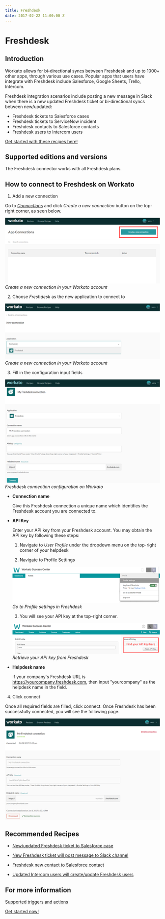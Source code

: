 ```yaml
---
title: Freshdesk
date: 2017-02-22 11:00:00 Z
---
```


# Freshdesk

## Introduction

Workato allows for bi-directional syncs between Freshdesk and up to 1000+ other apps, through various use cases. Popular apps that users have integrate with Freshdesk include Salesforce, Google Sheets, Trello, Intercom. 

Freshdesk integration scenarios include posting a new message in Slack when there is a new updated Freshdesk ticket or bi-directional syncs between new/updated:

* Freshdesk tickets to Salesforce cases
* Freshdesk tickets to ServiceNow incident
* Freshdesk contacts to Salesforce contacts
* Freshdesk users to Intercom users

[Get started with these recipes here!](https://www.workato.com/users/sign_up?utm_source=marketplaces&utm_campaign=freshdesk-generic)

## Supported editions and versions
The Freshdesk connector works with all Freshdesk plans.

## How to connect to Freshdesk on Workato

1. Add a new connection

Go to [*Connections*](https://www.workato.com/connections) and click *Create a new connection* button on the top-right corner, as seen below.

![Freshdesk connection configuration](/assets/images/connectors/freshdesk/freshdesk-add-connection.png)
*Create a new connection in your Workato account*

2. Choose *Freshdesk* as the new application to connect to

![Choose Freshdesk as your app](/assets/images/connectors/freshdesk/freshdesk-choose-app.png)
*Create a new connection in your Workato account*

3. Fill in the configuration input fields

![Freshdesk connection configuration](/assets/images/connectors/freshdesk/freshdesk-connection.png)
*Freshdesk connection configuration on Workato*

* **Connection name**

  Give this Freshdesk connection a unique name which identifies the Freshdesk account you are connected to.

* **API Key**

  Enter your API key from your Freshdesk account. You may obtain the API key by following these steps:

  1. Navigate to *User Profile* under the dropdown menu on the top-right corner of your helpdesk

  2. Navigate to Profile Settings

  ![Freshdesk profile settings](/assets/images/connectors/freshdesk/freshdesk-tab.png)
  *Go to Profile settings in Freshdesk*

  3. You will see your API key at the top-right corner.
  
  ![Freshdesk Connection](/assets/images/connectors/freshdesk/freshdesk-api.png)
  *Retrieve your API key from Freshdesk*

* **Helpdesk name**

  If your company's Freshdesk URL is https://yourcompany.freshdesk.com, then input "yourcompany" as the helpdesk name in the field.
  
4. Click connect

 Once all required fields are filled, click connect. Once Freshdesk has been successfully connected, you will see the following page.

 ![Freshdesk successful connection](/assets/images/connectors/freshdesk/freshdesk-successful-connection.png)

 ## Recommended Recipes
   * [New/updated Freshdesk ticket to Salesforce case](https://www.workato.com/recipes/120619-salesforce-new-updated-case-to-freshdesk-ticket#recipe)

   * [New Freshdesk ticket will post message to Slack channel](https://www.workato.com/recipes/103170-new-ticket-in-freshdesk-will-post-message-to-channel-in-slack)

   * [Freshdesk new contact to Salesforce contact](https://www.workato.com/recipes/110070-freshdesk-new-contact-to-salesforce-contact#recipe)

   * [Updated Intercom users will create/update Freshdesk users](https://www.workato.com/recipes/54393-updated-user-in-intercom-will-search-users-in-freshdesk#recipe)

 ## For more information 
   [Supported triggers and actions](https://www.workato.com/integrations/freshdesk)

   [Get started now!](https://www.workato.com/users/sign_up?utm_source=marketplaces&utm_campaign=freshdesk-generic)
